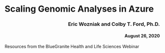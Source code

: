 # Scaling Genomic Analyses in Azure

<h3 align="right">Eric Wozniak and Colby T. Ford, Ph.D.</h3>
<h4 align="right">August 26, 2020</h4>
Resources from the BlueGranite Health and Life Sciences Webinar
